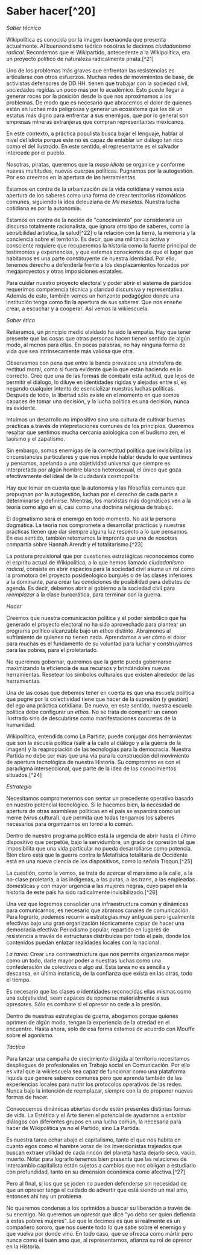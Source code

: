 # Saber hacer[^20]

*Saber técnico*

Wikipolítica es conocida por la imagen buenaonda que presenta
actualmente. Al buenaondismo teórico nosotras le decimos *ciudadanismo
radical*. Recordemos que el Wikipartido, antecedente a la Wikipolítica,
era un proyecto político de naturaleza radicalmente pirata.[^21]

Uno de los problemas más graves que enfrentan las resistencias es
articularse con otros esfuerzos. Muchas redes de movimientos de base, de
activistas defensores de DD.HH. tienen que trabajar con la sociedad
civil, sociedades regídas un poco más por lo académico. Esto puede
llegar a generar roces por la posición desde la que nos aproximamos a
los problemas. De modo que es necesario que abracemos el dolor de
quienes están en luchas más peligrosas y generar un ecosistema que les
dé un estatus más digno para enfrentar a sus enemigos, que por lo
general son empresas mineras extranjeras que compran representantes
mexicanos.

En este contexto, a práctica populista busca bajar el lenguaje, hablar
al nivel del idiota porque este no es capaz de entablar un diálogo tan
rico como el del ilustrado. En este sentido, el representante es el
salvador intercede por el pueblo.

Nosotras, piratas, queremos que la *masa idiota* se organice y conforme
nuevas multitudes, nuevas cuerpas políticas. Pugnamos por la
autogestión. Por eso creemos en la apertura de las herramientas.

Estamos en contra de la urbanización de la vida cotidiana y vemos esta
apertura de los saberes como una forma de crear territorios rizomáticos
comunes, siguiendo la idea deleuziana de *Mil mesetas.* Nuestra lucha
cotidiana es por la autonomía.

Estamos en contra de la noción de "conocimiento" por considerarla un
discurso totalmente racionalista, que ignora otro tipo de saberes, como
la sensibilidad artística, la salud[^22] o la relación con la tierra, la
memoria y la conciencia sobre el territorio. Es decir, que una
militancia activa y consciente requiere que recuperemos la historia como
la fuente principal de testimonios y experiencias, y que estemos
conscientes de que el lugar que habitamos es una parte constituyente de
nuestra identidad. Por ello, tenemos derecho a defenderla frente a los
desplazamientos forzados por megaproyectos y otras imposiciones
estatales.

Para cuidar nuestro proyecto electoral y poder abrir el sistema de
partidos requerimos competencia técnica y claridad discursiva y
representativa. Además de esto, también vemos un horizonte pedagógico
donde una institución tenga como fin la apertura de sus saberes. Que nos
enseñe crear, a escuchar y a cooperar. Así vemos la wikiescuela.

*Saber ético*

Reiteramos, un principio medio olvidado ha sido la empatía. Hay que
tener presente que las cosas que otras personas hacen tienen sentido de
algún modo, al menos para ellas. En pocas palabras, no hay ninguna forma
de vida que sea intrínsecamente más valiosa que otra.

Observamos con pena que entre la banda prevalece una atmósfera de
rectitud moral, como si fuera evidente que lo que están haciendo es lo
correcto. Creo que una de las formas de combatir esta actitud, que lejos
de permitir el diálogo, lo diluye en identidades rígidas y alejadas
entre sí, es negando cualquier intento de esencializar nuestras luchas
políticas. Después de todo, la libertad sólo existe en el momento en que
somos capaces de tomar una decisión, y la lucha política es una
decisión, nunca es evidente.

Intuimos un desarrollo no impositivo sino una cultura de cultivar buenas
prácticas a través de intepretaciones comunes de los principios.
Queremos resaltar que sentimos mucha cercanía axiológica con el budismo
zen, el taoísmo y el zapatismo.

Sin embargo, somos enemigas de la correctitud política que invisibiliza
las circunstancias particulares y que nos impide hablar desde lo que
sentimos y pensamos, apelando a una objetividad universal que siempre es
interpretada por algún hombre blanco heterosexual, el único que goza
efectivamente del ideal de la ciudadanía cosmopolita.

Hay que tomar en cuenta que la autonomía y las filosofías comunes que
propugnan por la autogestión, luchan por el derecho de cada parte a
determinarse y definirse. Mientras, los marxistas más dogmáticos ven a
la teoría como algo en sí, casi como una doctrina religiosa de trabajo.

El dogmatismo será el enemigo en todo momento. No así la persona
dogmática. La teoría nos compromete a desarrollar prácticas y nuestras
prácticas tienen que dar siempre alguna luz respecto a lo que pensamos.
En ese sentido, también retomamos la impronta que una de nosotras
compartía sobre Hannah Arendt y el totalitarismo.[^23]

La postura provisional que por cuestiones estratégicas reconocemos como
el espíritu actual de Wikipolítica, a lo que hemos llamado *ciudadanismo
radical*, consiste en abrir espacios para la sociedad civil asuma un rol
como la promotora del proyecto posideológico burgués o de las clases
inferiores a la dominante, para crear las condiciones de posibilidad
para debates de agenda. Es decir, debemos abrir el gobierno a la
sociedad civil para *reemplazar* a la clase burocrática, para terminar
con la guerra.

*Hacer*

Creemos que nuestra comunicación política y el poder simbólico que ha
generado el proyecto electoral no ha sido aprovechado para plantear un
programa político alcanzable bajo un *ethos* distinto. Abramonos al
sufrimiento de quienes no tienen nada. Aprendamos a ver cómo el dolor
para muchas es el fundamento de su voluntad para luchar y construyamos
para las pobres, para el proletariado.

No queremos gobernar, queremos que la gente pueda gobernarse maximizando
la eficiencia de sus recursos y brindándoles nuevas herramientas.
Resetear los símbolos culturales que existen alrededor de las
herramientas.

Una de las cosas que debemos tener en cuenta es que una escuela política
que pugne por la colectividad tiene que hacer de la supresión (y
gestión) del ego una práctica cotidiana. De nuevo, en este sentido,
nuestra escuela política debe configurar un *ethos.* No se trata de
compartir un canon ilustrado sino de descubrirse como manifestaciones
concretas de la humanidad.

Wikipolítica, entendida como La Partida, puede conjugar dos herramientas
que son la escuela política (salir a la calle al diálogo y a la guerra
de la imagen) y la reapropiación de las tecnologías para la democracia.
Nuestra Partida no debe ser más que una vía para la construcción del
movimiento de apertura tecnológica de nuestra Historia. Su compromiso es
con el paradigma interseccional, que parte de la idea de los
conocimientos situados.[^24]

*Estrategia*

Necesitamos comprometernos con sentar un precedente operativo basado en
nuestro potencial tecnológico. Si lo hacemos bien, la necesidad de
apertura de otras asambleas políticas en el país se esparcirá como un
meme (virus cultural), que permita que todas tengamos los saberes
necesarios para organizarnos en torno a lo común.

Dentro de nuestro programa político está la urgencia de abrir hasta el
último dispositivo que perpetúe, bajo la servidumbre, un grado de
opresión tal que imposibilita que una vida particular no pueda
desarrollarse como potencia. Bien claro está que la guerra contra la
Metafísica totalitaria de Occidente está en una nueva ciencia de los
dispositivos, como lo señala Tiqqun.[^25]

La cuestión, como la vemos, se trata de acercar el marxismo a la calle,
a la no-clase proletaria, a las indígenas, a las putas, a las trans, a
las empleadas domésticas y con mayor urgencia a las mujeres negras, cuyo
papel en la historia de este país ha sido radicalmente
invisibilizado.[^26]

Una vez que logremos consolidar una infraestructura común y dinámicas
para comunicarnos, es necesario que abramos canales de comunicación.
Para lograrlo, podemos recurrir a estrategias muy antiguas pero
igualmente efectivas bajo una gran organización técnicamente capaz de
hacer una democracia efectiva: Periodismo popular, repartido en lugares
de resistencia a través de estructuras distribuidas por todo el país,
donde los contenidos puedan enlazar realidades locales con la nacional.

*La tarea:* Crear una contraestructura que nos permita organizarnos
mejor como un todo, darle mayor poder a nuestras luchas como una
confederación de colectivos o algo así. Esta tarea no es sencilla y
descansa, en última instancia, de la confianza que exista en las otras,
todo el tiempo.

Es necesario que las clases o identidades reconocidas ellas mismas como
una subjetividad, sean capaces de oponerse materialmente a sus
opresores. Sólo es combate si el opresor no cede a la presión.

Dentro de nuestras estrategias de guerra, abogamos porque quienes
oprimen de algún modo, tengan la experiencia de la otredad en el
encuentro. Hasta ahora, solo de esa forma estamos de acuerdo con Mouffe
sobre el agonismo.

*Táctica*

Para lanzar una campaña de crecimiento dirigida al territorio
necesitamos despliegues de profesionales en Trabajo social en
Comunicación. Por ello es vital que la wikiescuela sea capaz de
funcionar como una plataforma líquida que genere saberes comunes pero
que aprenda también de las experiencias locales para nutrir los
protocolos operativos de las redes. Nunca bajo la intención de
reemplazar, siempre con la de proponer nuevas formas de hacer.

Convoquemos dinámicas abiertas donde estén presentes distintas formas de
vida. La Estética y el Arte tienen el potencial de ayudarnos a entablar
diálogos con diferentes grupos en una lucha común, la necesaria para
hacer de Wikipolítica ya no el Partido, sino La Partida.

Es nuestra tarea echar abajo el capitalismo, tanto el que nos habita en
cuanto egos como el hambre voraz de los inversionistas trajeados que
buscan extraer utilidad de cada rincón del planeta hasta dejarlo seco,
vacío, muerto. Nota: para lograrlo tenemos bien presente que las
relaciones de intercambio capitalista están sujetos a cambios que nos
obligan a estudiarlo con profundidad, tanto en su dimensión económica
como afectiva.[^27]

Pero al final, si los que se joden no pueden defenderse sin necesidad de
que un opresor tenga el cuidado de advertir que está siendo un mal amo,
entonces ahí hay un problema.

No queremos condenas a los oprimidos a buscar su liberación a través de
su enemigo. No queremos un opresor que dice \"yo debo ser quien defienda
a estas pobres mujeres". Lo que le decimos es que si realmente es un
compañero sororo, que nos cuente todo lo que sabe sobre el enemigo y que
vuelva por donde vino. En todo caso, que se ofrezca como mártir pero
nunca como el buen amo que, al representarnos, afianza su rol de opresor
en la Historia.
